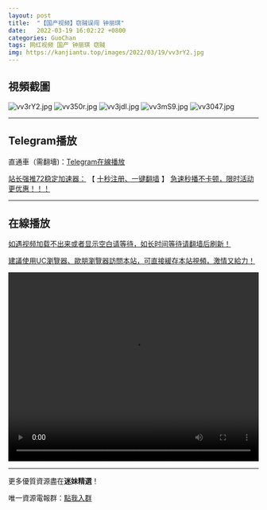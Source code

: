 ```yaml
---
layout: post
title:  "【国产视频】窃贼误闯 钟丽琪"
date:   2022-03-19 16:02:22 +0800
categories: GuoChan
tags: 网红视频 国产 钟丽琪 窃贼
img: https://kanjiantu.top/images/2022/03/19/vv3rY2.jpg
---
```



## 視頻截圖

![vv3rY2.jpg](https://kanjiantu.top/images/2022/03/19/vv3rY2.jpg)
![vv350r.jpg](https://kanjiantu.top/images/2022/03/19/vv350r.jpg)
![vv3jdI.jpg](https://kanjiantu.top/images/2022/03/19/vv3jdI.jpg)
![vv3mS9.jpg](https://kanjiantu.top/images/2022/03/19/vv3mS9.jpg)
![vv3047.jpg](https://kanjiantu.top/images/2022/03/19/vv3047.jpg)

* * *
## Telegram播放

直通車（需翻墻)：[Telegram在線播放](https://t.me/mimeijingxuan/205)

<u>站长强推72稳定加速器：</u> 【 [十秒注册、一键翻墙](https://www.mimei.blog/skip/vpn.html) 】
<u>  急速秒播不卡顿，限时活动更优惠！！！</u>
* * *
## 在線播放
<u>如遇视频加载不出来或者显示空白请等待，如长时间等待请翻墙后刷新！</u>

<u>建議使用UC瀏覽器、歐朋瀏覽器訪問本站，可直接緩存本站視頻，激情又給力！</u>
<center><video src="https://cdn.publer.io/uploads/videos/62470d9edb279732fb55c164/b3c30e5a771a7ba962e6cfdeea21b290.mp4" width="100%" height="380px" controls="controls"></video></center>


* * *
更多優質資源盡在**迷妹精選**！

唯一資源電報群：[點我入群](https://t.me/mimeijingxuan)


